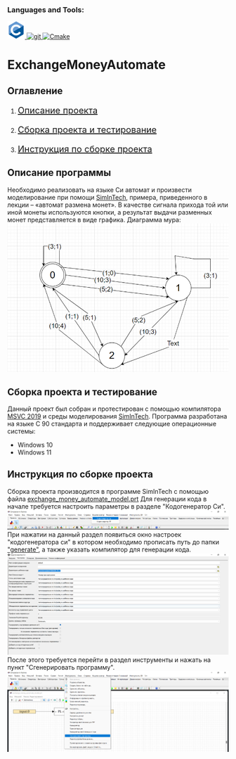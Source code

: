 <h3 align="left">Languages and Tools:</h3>
<p align="left"> 
<a href="https://www.w3schools.com/cpp/" target="_blank" rel="noreferrer"><img src="https://raw.githubusercontent.com/devicons/devicon/master/icons/c/c-original.svg" alt="c" width="40" height="40"/> </a> 
<a href="https://git-scm.com/" target="_blank" rel="noreferrer"> <img src="https://www.vectorlogo.zone/logos/git-scm/git-scm-icon.svg" alt="git" width="40" height="40"/> </a>
<a href="https://cmake.org/" rel="noreferrer"><img src="https://www.vectorlogo.zone/logos/cmake/cmake-icon.svg" alt="Cmake" width="40" height="40"/></a>
</p>

# ExchangeMoneyAutomate

## Оглавление
1. [<p style='font-size: 20px'>Описание проекта</p>](#description_project)
2. [<p style='font-size: 20px'>Сборка проекта и тестирование</p>](#build_and_testing_project)
3. [<p style='font-size: 20px'>Инструкция по сборке проекта</p>](#manual_build_project)
## Описание программы<a name="description_project"></a>

Необходимо реализовать на языке Си автомат и произвести моделирование при помощи [SimInTech](https://simintech.ru/), примера, приведенного в
лекции – «автомат размена монет». В качестве сигнала прихода той или иной монеты
используются кнопки, а результат выдачи разменных монет представляется в виде
графика. Диаграмма мура: ![diagram mura](https://github.com/Sergey030520/ExchangeMoneyAutomate/blob/master/ImageProject/diagram_mura.png) 

## Сборка проекта и тестирование <a name="build_and_testing_project"></a>
Данный проект был собран и протестирован с помощью компилятора [MSVC 2019](https://learn.microsoft.com/en-us/visualstudio/releases/2019/release-notes) 
и среды моделирования [SimInTech](https://simintech.ru/).
Программа разработана на языке C 90 стандарта и
поддерживает следующие операционные системы:
+ Windows 10
+ Windows 11

## Инструкция по сборке проекта <a name="manual_build_project"></a>

Сборка проекта производится в программе SimInTech с помощью файла [exchange_money_automate_model.prt](https://github.com/Sergey030520/ExchangeMoneyAutomate/blob/master/exchange_money_automate_model.prt)
Для генерации кода в начале требуется настроить параметры в разделе "Кодогенератор Си". ![win settings project](https://github.com/Sergey030520/ExchangeMoneyAutomate/blob/master/ImageProject/win_settings_project.png)<br>
При нажатии на данный раздел появиться окно настроек "кодогенератора си" в котором необходимо прописать путь до папки ["generate"](https://github.com/Sergey030520/ExchangeMoneyAutomate/tree/master/ExchangeMoneyEngineCode/generate), 
а также указать компилятор для генерации кода. ![win settings code generate c](https://github.com/Sergey030520/ExchangeMoneyAutomate/blob/master/ImageProject/win_settings_code_generator_c.png) <br>
После этого требуется перейти в раздел инструменты и нажать на пункт "Сгенерировать программу". ![tools generate code](https://github.com/Sergey030520/ExchangeMoneyAutomate/blob/master/ImageProject/tools_generate_code.png) <br>



